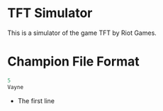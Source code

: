 # TFT Simulator
 
This is a simulator of the game TFT by Riot Games.

# Champion File Format
```c++
5
Vayne 
```
- The first line 
